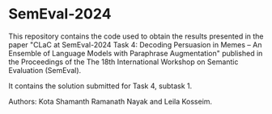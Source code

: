 # SemEval-2024

This repository contains the code used to obtain the results presented in the paper "CLaC at SemEval-2024 Task 4: Decoding Persuasion in Memes – An Ensemble of Language Models with Paraphrase Augmentation" published in the Proceedings of the The 18th International Workshop on Semantic Evaluation (SemEval).

It contains the solution submitted for Task 4, subtask 1.

Authors: Kota Shamanth Ramanath Nayak and Leila Kosseim.
